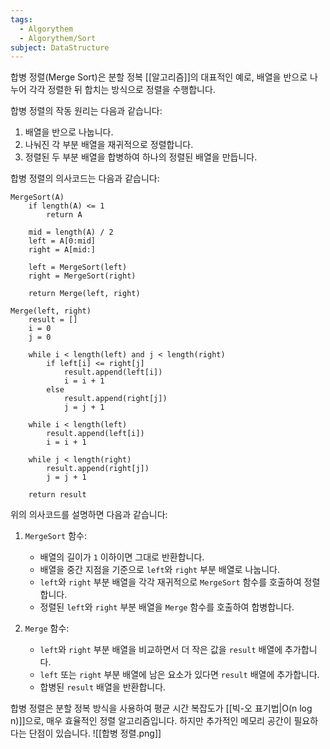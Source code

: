 ```yaml
---
tags:
  - Algorythem
  - Algorythem/Sort
subject: DataStructure
---
```

합병 정렬(Merge Sort)은 분할 정복 [[알고리즘]]의 대표적인 예로, 배열을 반으로 나누어 각각 정렬한 뒤 합치는 방식으로 정렬을 수행합니다.

합병 정렬의 작동 원리는 다음과 같습니다:

1. 배열을 반으로 나눕니다.
2. 나눠진 각 부분 배열을 재귀적으로 정렬합니다.
3. 정렬된 두 부분 배열을 합병하여 하나의 정렬된 배열을 만듭니다.

합병 정렬의 의사코드는 다음과 같습니다:

```
MergeSort(A)
    if length(A) <= 1
        return A
    
    mid = length(A) / 2
    left = A[0:mid]
    right = A[mid:]
    
    left = MergeSort(left)
    right = MergeSort(right)
    
    return Merge(left, right)

Merge(left, right)
    result = []
    i = 0
    j = 0
    
    while i < length(left) and j < length(right)
        if left[i] <= right[j]
            result.append(left[i])
            i = i + 1
        else
            result.append(right[j])
            j = j + 1
    
    while i < length(left)
        result.append(left[i])
        i = i + 1
    
    while j < length(right)
        result.append(right[j])
        j = j + 1
    
    return result
```

위의 의사코드를 설명하면 다음과 같습니다:

1. `MergeSort` 함수:
   - 배열의 길이가 `1` 이하이면 그대로 반환합니다.
   - 배열을 중간 지점을 기준으로 `left`와 `right` 부분 배열로 나눕니다.
   - `left`와 `right` 부분 배열을 각각 재귀적으로 `MergeSort` 함수를 호출하여 정렬합니다.
   - 정렬된 `left`와 `right` 부분 배열을 `Merge` 함수를 호출하여 합병합니다.

2. `Merge` 함수:
   - `left`와 `right` 부분 배열을 비교하면서 더 작은 값을 `result` 배열에 추가합니다.
   - `left` 또는 `right` 부분 배열에 남은 요소가 있다면 `result` 배열에 추가합니다.
   - 합병된 `result` 배열을 반환합니다.

합병 정렬은 분할 정복 방식을 사용하여 평균 시간 복잡도가 [[빅-오 표기법|O(n log n)]]으로, 매우 효율적인 정렬 알고리즘입니다. 하지만 추가적인 메모리 공간이 필요하다는 단점이 있습니다. 
![[합병 정렬.png]]